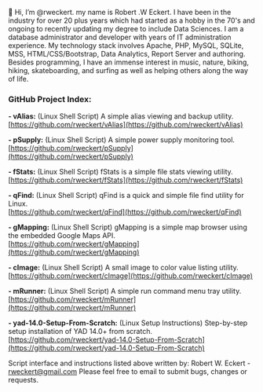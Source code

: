 👋 Hi, I’m @rweckert. my name is Robert .W Eckert. I have been in the industry for over 20 plus years which had started as a hobby in the 70's and ongoing to recently updating my degree to include Data Sciences. I am a database administrator and developer with years of IT administration experience. My technology stack involves Apache, PHP, MySQL, SQLite, MSS, HTML/CSS/Bootstrap, Data Analytics, Report Server and authoring. Besides programming, I have an immense interest in music, nature, biking, hiking, skateboarding, and surfing as well as helping others along the way of life.

### GitHub Project Index:
**- vAlias:** (Linux Shell Script) A simple alias viewing and backup utility. <br/>
[https://github.com/rweckert/vAlias](https://github.com/rweckert/vAlias) <br/>

**- pSupply:** (Linux Shell Script) A simple power supply monitoring tool. <br/>
[https://github.com/rweckert/pSupply](https://github.com/rweckert/pSupply) <br/>

**- fStats:** (Linux Shell Script) fStats is a simple file stats viewing utility. <br/>
[https://github.com/rweckert/fStats](https://github.com/rweckert/fStats) <br/>

**- qFind:** (Linux Shell Script) qFind is a quick and simple file find utility for Linux. <br/>
[https://github.com/rweckert/qFind](https://github.com/rweckert/qFind) <br/>

**- gMapping:** (Linux Shell Script) gMapping is a simple map browser using the embedded Google Maps API. <br/>
[https://github.com/rweckert/gMapping](https://github.com/rweckert/gMapping) <br/>

**- cImage:** (Linux Shell Script) A small image to color value listing utility. <br/>
[https://github.com/rweckert/cImage](https://github.com/rweckert/cImage) <br/>

**- mRunner:** (Linux Shell Script) A simple run command menu tray utility. <br/>
[https://github.com/rweckert/mRunner](https://github.com/rweckert/mRunner) <br/>

**- yad-14.0-Setup-From-Scratch:** (Linux Setup Instructions) Step-by-step setup installation of YAD 14.0+ from scratch. <br/>
[https://github.com/rweckert/yad-14.0-Setup-From-Scratch](https://github.com/rweckert/yad-14.0-Setup-From-Scratch) <br/>

Script interface and instructions listed above written by: Robert W. Eckert - rweckert@gmail.com
Please feel free to email to submit bugs, changes or requests.
